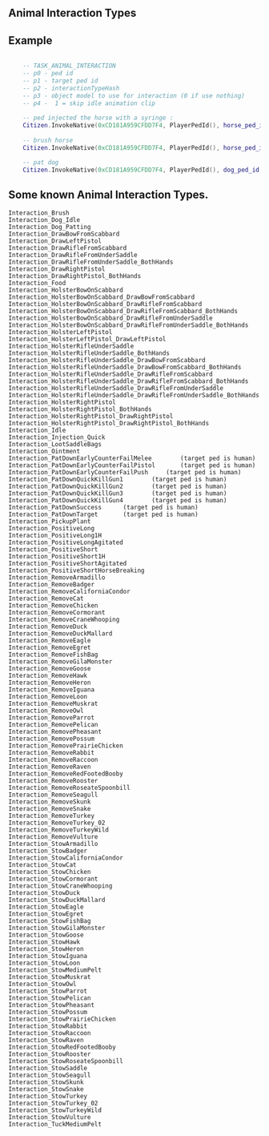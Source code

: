 ## Animal Interaction Types

	
## Example

```lua

	-- TASK_ANIMAL_INTERACTION
	-- p0 - ped id
	-- p1 - target ped id
	-- p2 - interactionTypeHash
	-- p3 - object model to use for interaction (0 if use nothing)
	-- p4 -  1 = skip idle animation clip 
	
	-- ped injected the horse with a syringe :
	Citizen.InvokeNative(0xCD181A959CFDD7F4, PlayerPedId(), horse_ped_id, GetHashKey("Interaction_Injection_Quick"), GetHashKey("p_cs_syringe01x"), 1)
	
	-- brush horse
	Citizen.InvokeNative(0xCD181A959CFDD7F4, PlayerPedId(), horse_ped_id, GetHashKey("Interaction_Brush"), GetHashKey("p_brushHorse02x"), 1)

	-- pat dog
	Citizen.InvokeNative(0xCD181A959CFDD7F4, PlayerPedId(), dog_ped_id, GetHashKey("Interaction_Dog_Patting"), 0, 1)

```

<h2>Some known Animal Interaction Types.</h2>

	Interaction_Brush
	Interaction_Dog_Idle
	Interaction_Dog_Patting
	Interaction_DrawBowFromScabbard
	Interaction_DrawLeftPistol
	Interaction_DrawRifleFromScabbard
	Interaction_DrawRifleFromUnderSaddle
	Interaction_DrawRifleFromUnderSaddle_BothHands
	Interaction_DrawRightPistol
	Interaction_DrawRightPistol_BothHands
	Interaction_Food
	Interaction_HolsterBowOnScabbard
	Interaction_HolsterBowOnScabbard_DrawBowFromScabbard
	Interaction_HolsterBowOnScabbard_DrawRifleFromScabbard
	Interaction_HolsterBowOnScabbard_DrawRifleFromScabbard_BothHands
	Interaction_HolsterBowOnScabbard_DrawRifleFromUnderSaddle
	Interaction_HolsterBowOnScabbard_DrawRifleFromUnderSaddle_BothHands
	Interaction_HolsterLeftPistol
	Interaction_HolsterLeftPistol_DrawLeftPistol
	Interaction_HolsterRifleUnderSaddle
	Interaction_HolsterRifleUnderSaddle_BothHands
	Interaction_HolsterRifleUnderSaddle_DrawBowFromScabbard
	Interaction_HolsterRifleUnderSaddle_DrawBowFromScabbard_BothHands
	Interaction_HolsterRifleUnderSaddle_DrawRifleFromScabbard
	Interaction_HolsterRifleUnderSaddle_DrawRifleFromScabbard_BothHands
	Interaction_HolsterRifleUnderSaddle_DrawRifleFromUnderSaddle
	Interaction_HolsterRifleUnderSaddle_DrawRifleFromUnderSaddle_BothHands
	Interaction_HolsterRightPistol
	Interaction_HolsterRightPistol_BothHands
	Interaction_HolsterRightPistol_DrawRightPistol
	Interaction_HolsterRightPistol_DrawRightPistol_BothHands
	Interaction_Idle
	Interaction_Injection_Quick
	Interaction_LootSaddleBags
	Interaction_Ointment
	Interaction_PatDownEarlyCounterFailMelee		(target ped is human)
	Interaction_PatDownEarlyCounterFailPistol		(target ped is human)
	Interaction_PatDownEarlyCounterFailPush		(target ped is human)
	Interaction_PatDownQuickKillGun1		(target ped is human)
	Interaction_PatDownQuickKillGun2		(target ped is human)
	Interaction_PatDownQuickKillGun3		(target ped is human)
	Interaction_PatDownQuickKillGun4		(target ped is human)
	Interaction_PatDownSuccess		(target ped is human)
	Interaction_PatDownTarget		(target ped is human)
	Interaction_PickupPlant
	Interaction_PositiveLong
	Interaction_PositiveLong1H
	Interaction_PositiveLongAgitated
	Interaction_PositiveShort
	Interaction_PositiveShort1H
	Interaction_PositiveShortAgitated
	Interaction_PositiveShortHorseBreaking
	Interaction_RemoveArmadillo
	Interaction_RemoveBadger
	Interaction_RemoveCaliforniaCondor
	Interaction_RemoveCat
	Interaction_RemoveChicken
	Interaction_RemoveCormorant
	Interaction_RemoveCraneWhooping
	Interaction_RemoveDuck
	Interaction_RemoveDuckMallard
	Interaction_RemoveEagle
	Interaction_RemoveEgret
	Interaction_RemoveFishBag
	Interaction_RemoveGilaMonster
	Interaction_RemoveGoose
	Interaction_RemoveHawk
	Interaction_RemoveHeron
	Interaction_RemoveIguana
	Interaction_RemoveLoon
	Interaction_RemoveMuskrat
	Interaction_RemoveOwl
	Interaction_RemoveParrot
	Interaction_RemovePelican
	Interaction_RemovePheasant
	Interaction_RemovePossum
	Interaction_RemovePrairieChicken
	Interaction_RemoveRabbit
	Interaction_RemoveRaccoon
	Interaction_RemoveRaven
	Interaction_RemoveRedFootedBooby
	Interaction_RemoveRooster
	Interaction_RemoveRoseateSpoonbill
	Interaction_RemoveSeagull
	Interaction_RemoveSkunk
	Interaction_RemoveSnake
	Interaction_RemoveTurkey
	Interaction_RemoveTurkey_02
	Interaction_RemoveTurkeyWild
	Interaction_RemoveVulture
	Interaction_StowArmadillo
	Interaction_StowBadger
	Interaction_StowCaliforniaCondor
	Interaction_StowCat
	Interaction_StowChicken
	Interaction_StowCormorant
	Interaction_StowCraneWhooping
	Interaction_StowDuck
	Interaction_StowDuckMallard
	Interaction_StowEagle
	Interaction_StowEgret
	Interaction_StowFishBag
	Interaction_StowGilaMonster
	Interaction_StowGoose
	Interaction_StowHawk
	Interaction_StowHeron
	Interaction_StowIguana
	Interaction_StowLoon
	Interaction_StowMediumPelt
	Interaction_StowMuskrat
	Interaction_StowOwl
	Interaction_StowParrot
	Interaction_StowPelican
	Interaction_StowPheasant
	Interaction_StowPossum
	Interaction_StowPrairieChicken
	Interaction_StowRabbit
	Interaction_StowRaccoon
	Interaction_StowRaven
	Interaction_StowRedFootedBooby
	Interaction_StowRooster
	Interaction_StowRoseateSpoonbill
	Interaction_StowSaddle
	Interaction_StowSeagull
	Interaction_StowSkunk
	Interaction_StowSnake
	Interaction_StowTurkey
	Interaction_StowTurkey_02
	Interaction_StowTurkeyWild
	Interaction_StowVulture
	Interaction_TuckMediumPelt
